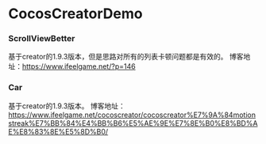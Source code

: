 # CocosCreatorDemo

### ScrollViewBetter

基于creator的1.9.3版本，但是思路对所有的列表卡顿问题都是有效的。
博客地址：https://www.ifeelgame.net/?p=146

### Car

基于creator的1.9.3版本。
博客地址：https://www.ifeelgame.net/cocoscreator/cocoscreator%E7%9A%84motionstreak%E7%BB%84%E4%BB%B6%E5%AE%9E%E7%8E%B0%E8%BD%AE%E8%83%8E%E5%8D%B0/
